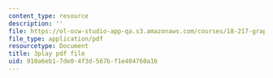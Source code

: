 ```yaml
---
content_type: resource
description: ''
file: https://ol-ocw-studio-app-qa.s3.amazonaws.com/courses/18-217-graph-theory-and-additive-combinatorics-fall-2019/910a6eb17de04f3d567bf1e404760a16_BatYGepHsnc.pdf
file_type: application/pdf
resourcetype: Document
title: 3play pdf file
uid: 910a6eb1-7de0-4f3d-567b-f1e404760a16
---
```

